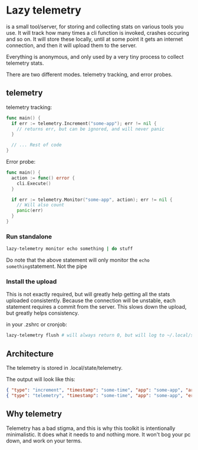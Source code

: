 # Lazy telemetry

is a small tool/server, for storing and collecting stats on various tools you
use. It will track how many times a cli function is invoked, crashes occuring
and so on. It will store these locally, until at some point it gets an internet
connection, and then it will upload them to the server.

Everything is anonymous, and only used by a very tiny process to collect
telemetry stats.

There are two different modes. telemetry tracking, and error probes.

## telemetry

telemetry tracking:

```go
func main() {
  if err := telemetry.Increment("some-app"); err != nil {
    // returns err, but can be ignored, and will never panic
  }

  // ... Rest of code
}
```

Error probe:

```go
func main() {
  action := func() error {
    cli.Execute()
  }

  if err := telemetry.Monitor("some-app", action); err != nil {
    // Will also count
    panic(err)
  }
}
```

### Run standalone

```sh
lazy-telemetry monitor echo something | do stuff
```

Do note that the above statement will only monitor the
`echo something`statement. Not the pipe

### Install the upload

This is not exactly required, but will greatly help getting all the stats
uploaded consistently. Because the connection will be unstable, each statement
requires a commit from the server. This slows down the upload, but greatly helps
consistency.

in your .zshrc or cronjob:

```sh
lazy-telemetry flush # will always return 0, but will log to ~/.local/state/telemetry/telemetry-cli.log
```

## Architecture

The telemetry is stored in .local/state/telemetry.

The output will look like this:

```json
{ "type": "increment", "timestamp": "some-time", "app": "some-app", "args": "app do something" }
{ "type": "telemetry", "timestamp": "some-time", "app": "some-app", "error": "error: something\nstack trace...", "args": "app do something" }
```

## Why telemetry

Telemetry has a bad stigma, and this is why this toolkit is intentionally
minimalistic. It does what it needs to and nothing more. It won't bog your pc
down, and work on your terms.
